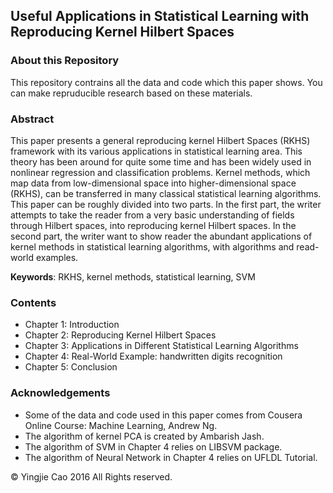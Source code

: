 ## Useful Applications in Statistical Learning with Reproducing Kernel Hilbert Spaces

### About this Repository

This repository contrains all the data and code which this paper shows. You can make repruducible research based on these materials.

### Abstract

This paper presents a general reproducing kernel Hilbert Spaces (RKHS) framework with its various applications in statistical learning area. This theory has been around for quite some time and has been widely used in nonlinear regression and classification problems. Kernel methods, which map data from low-dimensional space into higher-dimensional space (RKHS), can be transferred in many classical statistical learning algorithms. This paper can be roughly divided into two parts. In the first part, the writer attempts to take the reader from a very basic understanding of fields through Hilbert spaces, into reproducing kernel Hilbert spaces. In the second part, the writer want to show reader the abundant applications of kernel methods in statistical learning algorithms, with algorithms and read-world examples.

**Keywords**: RKHS, kernel methods, statistical learning, SVM

### Contents

- Chapter 1: Introduction
- Chapter 2: Reproducing Kernel Hilbert Spaces
- Chapter 3: Applications in Different Statistical Learning Algorithms
- Chapter 4: Real-World Example: handwritten digits recognition
- Chapter 5: Conclusion

### Acknowledgements

- Some of the data and code used in this paper comes from Cousera Online Course: Machine Learning, Andrew Ng.
- The algorithm of kernel PCA is created by Ambarish Jash.
- The algorithm of SVM in Chapter 4 relies on LIBSVM package.
- The algorithm of Neural Network in Chapter 4 relies on UFLDL Tutorial.

© Yingjie Cao 2016 All Rights reserved.

